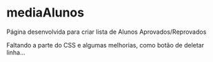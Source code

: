 # mediaAlunos
Página desenvolvida para criar lista de Alunos Aprovados/Reprovados

Faltando a parte do CSS e algumas melhorias, como botão de deletar linha...
